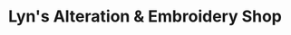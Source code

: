 ---
title: "Lyn's Alteration & Embroidery Shop"
url: /las-pinas/lyns-alteration-and-embroidery-shop/
shop: tailor
---